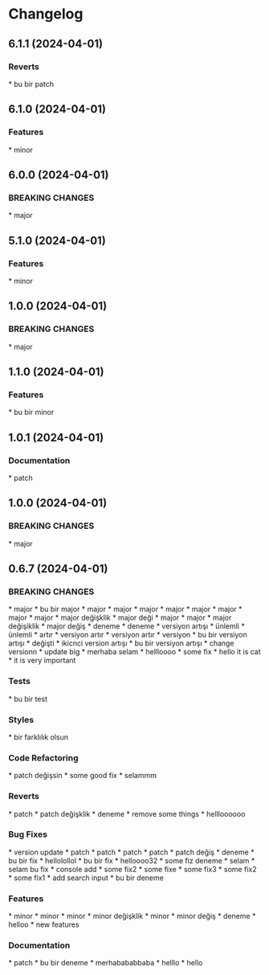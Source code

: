 # Changelog

## 6.1.1 (2024-04-01)
### Reverts
[](commmit) * bu bir patch
## 6.1.0 (2024-04-01)
### Features
[](commmit) * minor
## 6.0.0 (2024-04-01)
### BREAKING CHANGES
[](commmit) * major
## 5.1.0 (2024-04-01)
### Features
[](commmit) * minor
## 1.0.0 (2024-04-01)
### BREAKING CHANGES
[](commmit) * major
## 1.1.0 (2024-04-01)
### Features
[](commmit) * bu bir minor
## 1.0.1 (2024-04-01)
### Documentation
[](commmit) * patch
## 1.0.0 (2024-04-01)
### BREAKING CHANGES
[](commmit) * major
## 0.6.7 (2024-04-01)
### BREAKING CHANGES
[](commmit) * major
[](commmit) * bu bir major
[](commmit) * major
[](commmit) * major
[](commmit) * major
[](commmit) * major
[](commmit) * major
[](commmit) * major
[](commmit) * major
[](commmit) * major
[](commmit) * major değişklik
[](commmit) * major deği
[](commmit) * major
[](commmit) * major
[](commmit) * major değişiklik
[](commmit) * major değiş
[](commmit) * deneme
[](commmit) * deneme
[](commmit) * versiyon artışı
[](commmit) * ünlemli
[](commmit) * ünlemli
[](commmit) * artır
[](commmit) * versiyon artır
[](commmit) * versiyon artır
[](commmit) * versiyon
[](commmit) * bu bir versiyon artışı
[](commmit) * değişti
[](commmit) * ikicnci version artışı
[](commmit) * bu bir versiyon artışı
[](commmit) * change versionn
[](commmit) * update big
[](commmit) * merhaba selam
[](commmit) * hellloooo
[](commmit) * some fix
[](commmit) * hello it is cat
[](commmit) * it is very important
### Tests
[](commmit) * bu bir test
### Styles
[](commmit) * bir farklılık olsun
### Code Refactoring
[](commmit) * patch değişsin
[](commmit) * some good fix
[](commmit) * selammm
### Reverts
[](commmit) * patch
[](commmit) * patch değişklik
[](commmit) * deneme
[](commmit) * remove some things
[](commmit) * hellloooooo
### Bug Fixes
[](commmit) * version update
[](commmit) * patch
[](commmit) * patch
[](commmit) * patch
[](commmit) * patch
[](commmit) * patch değiş
[](commmit) * deneme
[](commmit) * bu bir fix
[](commmit) * hellolollol
[](commmit) * bu bir fix
[](commmit) * helloooo32
[](commmit) * some fiz deneme
[](commmit) * selam
[](commmit) * selam bu fix
[](commmit) * console add
[](commmit) * some fix2
[](commmit) * some fixe
[](commmit) * some fix3
[](commmit) * some fix2
[](commmit) * some fix1
[](commmit) * add search input
[](commmit) * bu bir deneme
### Features
[](commmit) * minor
[](commmit) * minor
[](commmit) * minor
[](commmit) * minor değişklik
[](commmit) * minor
[](commmit) * minor değiş
[](commmit) * deneme
[](commmit) * helloo
[](commmit) * new features
### Documentation
[](commmit) * patch
[](commmit) * bu bir deneme
[](commmit) * merhabababbaba
[](commmit) * helllo
[](commmit) * hello
